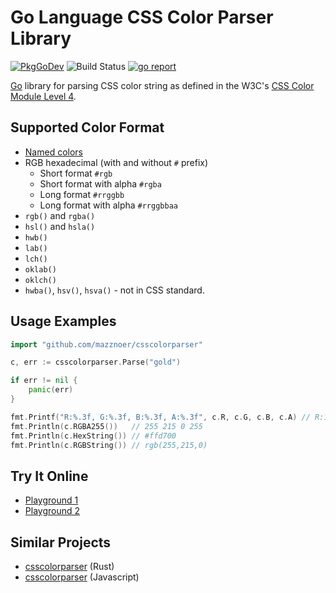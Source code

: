 # Go Language CSS Color Parser Library

[![PkgGoDev](https://pkg.go.dev/badge/github.com/mazznoer/csscolorparser)](https://pkg.go.dev/github.com/mazznoer/csscolorparser)
![Build Status](https://github.com/mazznoer/csscolorparser/actions/workflows/go.yml/badge.svg)
[![go report](https://goreportcard.com/badge/github.com/mazznoer/csscolorparser)](https://goreportcard.com/report/github.com/mazznoer/csscolorparser)

[Go](https://www.golang.org/) library for parsing CSS color string as defined in the W3C's [CSS Color Module Level 4](https://www.w3.org/TR/css-color-4/).

## Supported Color Format

* [Named colors](https://www.w3.org/TR/css-color-4/#named-colors)
* RGB hexadecimal (with and without `#` prefix)
  * Short format `#rgb`
  * Short format with alpha `#rgba`
  * Long format `#rrggbb`
  * Long format with alpha `#rrggbbaa`
* `rgb()` and `rgba()`
* `hsl()` and `hsla()`
* `hwb()`
* `lab()`
* `lch()`
* `oklab()`
* `oklch()`
* `hwba()`, `hsv()`, `hsva()` - not in CSS standard.

## Usage Examples

```go
import "github.com/mazznoer/csscolorparser"

c, err := csscolorparser.Parse("gold")

if err != nil {
    panic(err)
}

fmt.Printf("R:%.3f, G:%.3f, B:%.3f, A:%.3f", c.R, c.G, c.B, c.A) // R:1.000, G:0.843, B:0.000, A:1.000
fmt.Println(c.RGBA255())   // 255 215 0 255
fmt.Println(c.HexString()) // #ffd700
fmt.Println(c.RGBString()) // rgb(255,215,0)
```

## Try It Online

* [Playground 1](https://play.golang.org/p/8KMIc1TLQB0)
* [Playground 2](https://play.golang.org/p/7kb62KSARwa)

## Similar Projects

* [csscolorparser](https://github.com/mazznoer/csscolorparser-rs) (Rust)
* [csscolorparser](https://github.com/deanm/css-color-parser-js) (Javascript)
